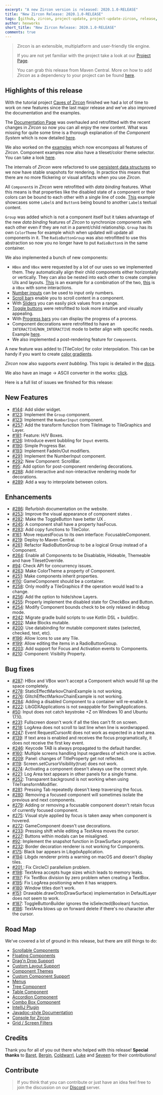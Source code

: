 ```yaml
---
excerpt: "A new Zircon version is released: 2020.1.0-RELEASE"
title: "New Zircon Release: 2020.1.0-RELEASE"
tags: [github, zircon, project-update, project-update-zircon, release, release-zircon]
author: hexworks
short_title: "New Zircon Release: 2020.1.0-RELEASE"
comments: true
---
```


> Zircon is an extensible, multiplatform and user-friendly tile engine.
>
> If you are not yet familiar with the project take a look at our
> [Project Page](https://hexworks.org/projects/zircon/).
>
> You can grab this release from Maven Central. More on how to add *Zircon* as a dependency to your project can be found [here](zircon/docs/2019-01-11-release-process-and-versioning-scheme).

## Highlights of this release

With the tutorial project [Caves of Zircon](https://hexworks.org/posts/tutorials/2018/12/04/how-to-make-a-roguelike.html) finished we had a lot of time to work on new features since the last major release and we've also improved the documentation and the examples.

The [Documentation Page](https://hexworks.org/zircon/docs/) was overhauled and retrofitted with the recent changes in *Zircon* so now you can all enjoy the new content. What was missing for quite some time is a thorough explanation of the *Component System* which is now detailed [here](https://hexworks.org/zircon/docs/2018-11-15-the-component-system).

We also worked on the [examples](https://github.com/Hexworks/zircon/tree/master/zircon.jvm.examples/src/main) which now encompass all features of *Zircon*. Component examples now also have a tileset/color theme selector. You can take a look [here](https://cdn.discordapp.com/attachments/363754040103796737/679310297424724006/components.gif).

The internals of *Zircon* were refactored to use [persistent data structures](https://en.wikipedia.org/wiki/Persistent_data_structure) so we now have stable snapshots for rendering. In practice this means that there are no more flickering or visual artifacts when you use *Zircon*.

All `Component`s in *Zircon* were retrofitted with *data binding* features. What this means is that properties like the disabled state of a component or
their colors can be bound to each other with a single line of code. [This](https://cdn.discordapp.com/attachments/603285896829206548/603300249485705246/zircon_component_databinding.gif) example showcases some `Label`s and `Button`s being bound to another `Label`s textual content.

`Group` was added which is not a component itself but it takes advantage of the new *data binding* features of *Zircon* to synchronize components with each other even if they are not in a parent/child relationship. `Group` has its own `ColorTheme` for example which when updated will update all components in it. The `RadioButtonGroup` was also retrofitted to use this abstraction so now you no longer have to put `RadioButton`s in the same container.

We also implemented a bunch of new components:

- `HBox` and `VBox` were requested by a lot of our uses so we implemented them. They automatically align their child components either horizontally or vertically. They can also be nested into each other to create complex UIs and layouts. [This](https://cdn.discordapp.com/attachments/603285896829206548/603303497362047006/zircon_component_table.png) is an example for a combination of the two, [this](https://cdn.discordapp.com/attachments/603285896829206548/603303713964032011/zircon_component_vbox.gif) is a `VBox` with some interactions.
- [Number inputs](https://cdn.discordapp.com/attachments/363754040103796737/603996935740850176/numberInputwithButtons.gif) can be used to input only numbers.
- [Scroll bar](https://cdn.discordapp.com/attachments/363754040103796737/610073006437302282/scrollbars.gif)s enable you to scroll content in a component.
- With [Sliders](https://cdn.discordapp.com/attachments/363754040103796737/603996924282011669/newSliders.gif) you can easily pick values from a range.
- [Toggle buttons](https://cdn.discordapp.com/attachments/603285896829206548/678717722355433492/toggle.gif) were retrofitted to look more intuitive and visually appealing.
- With [Progress bars](https://cdn.discordapp.com/attachments/363754040103796737/680048998337609747/progress_bar.gif) you can display the progress of a process.
- Component decorations were retrofitted to have an `INTERACTIVE`/`NON_INTERACTIVE` mode to better align with specific needs. Example [here](https://cdn.discordapp.com/attachments/363754040103796737/680025017869795367/rendering_modes.gif).
- We also implemented a post-rendering feature for `Component`s.

A new feature was added to [TileColor] for color interpolation. This can be handy if you want to create [color gradients](https://cdn.discordapp.com/attachments/363754040103796737/680074649207701509/interpolation.gif).

*Zircon* now also supports *event bubbling*. This topic is detailed in the [docs](https://hexworks.org/zircon/docs/2018-11-21-input-handling).

We also have an image -> ASCII converter in the works: [click](https://cdn.discordapp.com/attachments/603285896829206548/603304759859871768/zircon_ascii_by_mr_pancake.png).

Here is a full list of issues we finished for this release:

## New Features

- [#144](https://github.com/Hexworks/zircon/issues/144): Add slider widget. 
- [#123](https://github.com/Hexworks/zircon/issues/123): Implement the `Group` component. 
- [#123](https://github.com/Hexworks/zircon/issues/123): Implement the `NumberInput` component. 
- [#257](https://github.com/Hexworks/zircon/issues/257): Add the transform function from TileImage to TileGraphics and Layer. 
- [#181](https://github.com/Hexworks/zircon/issues/181): Feature: H/V Boxes. 
- [#126](https://github.com/Hexworks/zircon/issues/126): Introduce event bubbling for `Input` events. 
- [#190](https://github.com/Hexworks/zircon/issues/190): Simple Progress Bar. 
- [#193](https://github.com/Hexworks/zircon/issues/193): Implement FadeIn/Out modifiers. 
- [#291](https://github.com/Hexworks/zircon/issues/291): Implement the NumberInput component. 
- [#292](https://github.com/Hexworks/zircon/issues/292): New Component: ScrollBar. 
- [#95](https://github.com/Hexworks/zircon/issues/95): Add option for post-component rendering decorations. 
- [#288](https://github.com/Hexworks/zircon/issues/288): Add interactive and non-interactive rendering mode for decorations. 
- [#289](https://github.com/Hexworks/zircon/issues/289): Add a way to interpolate between colors.

## Enhancements

- [#286](https://github.com/Hexworks/zircon/issues/286): Refurbish documentation on the website.
- [#253](https://github.com/Hexworks/zircon/issues/253): Improve the visual appearance of component states .
- [#282](https://github.com/Hexworks/zircon/issues/282): Make the ToggleButton have better UX .
- [#245](https://github.com/Hexworks/zircon/issues/245): A component shall have a property hasFocus. 
- [#283](https://github.com/Hexworks/zircon/issues/283): Add copy functions to TileColor. 
- [#161](https://github.com/Hexworks/zircon/issues/161): Move requestFocus to its own interface: FocusableComponent. 
- [#219](https://github.com/Hexworks/zircon/issues/219): Deploy to Maven Central.
- [#261](https://github.com/Hexworks/zircon/issues/261): Refactor RadioButtonGroup to be a logical Group instead of a Component. 
- [#264](https://github.com/Hexworks/zircon/issues/264): Enable all Components to be Disablable, Hideable, Themeable and have TilesetOverride. 
- [#94](https://github.com/Hexworks/zircon/issues/94): Check API for concurrency issues. 
- [#263](https://github.com/Hexworks/zircon/issues/263): Make ColorTheme a property of Component. 
- [#251](https://github.com/Hexworks/zircon/issues/251): Make components inherit properties.
- [#110](https://github.com/Hexworks/zircon/issues/110): GameComponent should be a container. 
- [#258](https://github.com/Hexworks/zircon/issues/258): Only modify a TileGraphics if the operation would lead to a change. 
- [#256](https://github.com/Hexworks/zircon/issues/256): Add the option to hide/show Layers. 
- [#255](https://github.com/Hexworks/zircon/issues/255): Properly implement the disabled state for CheckBox and Button. 
- [#254](https://github.com/Hexworks/zircon/issues/254): Modify Component bounds check to be only relaxed in debug mode. 
- [#242](https://github.com/Hexworks/zircon/issues/242): Migrate gradle build scripts to use Kotlin DSL + buildSrc. 
- [#202](https://github.com/Hexworks/zircon/issues/202): Make Blocks mutable. 
- [#200](https://github.com/Hexworks/zircon/issues/200): Use databinding for mutable component states (selected, checked, text, etc).
- [#196](https://github.com/Hexworks/zircon/issues/196): Allow Icons to use any Tile. 
- [#199](https://github.com/Hexworks/zircon/issues/199): Allow editing the items in a RadioButtonGroup. 
- [#203](https://github.com/Hexworks/zircon/issues/203):  Add support for Focus and Activation events to Components.
- [#210](https://github.com/Hexworks/zircon/issues/210): Component: Visibilty Property. 

## Bug fixes

- [#287](https://github.com/Hexworks/zircon/issues/287): HBox and VBox won't accept a Component which would fill up the space completely.
- [#278](https://github.com/Hexworks/zircon/issues/278): StaticEffectMarkovChainExample is not working. 
- [#276](https://github.com/Hexworks/zircon/issues/276): GlitchEffectMarkovChainExample is not working. 
- [#284](https://github.com/Hexworks/zircon/issues/284): Adding a disabled Component to a container will re-enable it. 
- [#222](https://github.com/Hexworks/zircon/issues/222): LibGDXApplications is not swappable for SwingApplications. 
- [#50](https://github.com/Hexworks/zircon/issues/50): Input does not catch keystroke <CTRL>+Z on Windows 10 and Ubuntu 17.10. 
- [#231](https://github.com/Hexworks/zircon/issues/231): Fullscreen doesn't work if all the tiles can't fit on screen. 
- [#218](https://github.com/Hexworks/zircon/issues/218): LogArea does not scroll to last line when line is wordwrapped. 
- [#247](https://github.com/Hexworks/zircon/issues/247): Event RequestCursorAt does not work as expected in a text area. 
- [#139](https://github.com/Hexworks/zircon/issues/139): If text area is enabled and receives the focus programatically, it does not receive the first key event. 
- [#246](https://github.com/Hexworks/zircon/issues/246): Keycode TAB is always propagated to the default handler. 
- [#160](https://github.com/Hexworks/zircon/issues/160): Multiple screens handling Input regardless of which one is active. 
- [#209](https://github.com/Hexworks/zircon/issues/209): Panel: changes of TitleProperty get not reflected. 
- [#119](https://github.com/Hexworks/zircon/issues/119): Screen.setCursorVisibility(true) does not work. 
- [#274](https://github.com/Hexworks/zircon/issues/274): Activating a component doesn't always use the correct style. 
- [#221](https://github.com/Hexworks/zircon/issues/221): Log Area text appears in other panels for a single frame. 
- [#252](https://github.com/Hexworks/zircon/issues/252): Transparent background is not working when using TileTransformModifier. 
- [#281](https://github.com/Hexworks/zircon/issues/281): Pressing Tab repeatedly doesn't keep traversing the focus. 
- [#280](https://github.com/Hexworks/zircon/issues/280): Removing a focused component will sometimes isolate the previous and next components. 
- [#279](https://github.com/Hexworks/zircon/issues/279): Adding or removing a focusable component doesn't retain focus of currently focused component. 
- [#275](https://github.com/Hexworks/zircon/issues/275): Visual style applied by focus is taken away when component is hovered. 
- [#272](https://github.com/Hexworks/zircon/issues/272): GameComponent doesn't use decorations. 
- [#233](https://github.com/Hexworks/zircon/issues/233): Pressing shift while editing a TextArea moves the cursor. 
- [#227](https://github.com/Hexworks/zircon/issues/227): Buttons within modals can be misaligned. 
- [#92](https://github.com/Hexworks/zircon/issues/92): Implement the snapshot function in DrawSurface properly. 
- [#232](https://github.com/Hexworks/zircon/issues/232): Border decoration renderer is not working for Components. 
- [#175](https://github.com/Hexworks/zircon/issues/175): Black bar appears in LibgdxApplication. 
- [#194](https://github.com/Hexworks/zircon/issues/194): Libgdx renderer prints a warning on macOS and doesn't display tiles. 
- [#201 ](https://github.com/Hexworks/zircon/issues/201): Fix CircleCI parallelism problem. 
- [#198](https://github.com/Hexworks/zircon/issues/198): TextArea accepts huge sizes which leads to memory leaks. 
- [#197](https://github.com/Hexworks/zircon/issues/197): Fix TextBox division by zero problem when creating a TextBox. 
- [#195](https://github.com/Hexworks/zircon/issues/195): Fix LogArea positioning when it has wrappers. 
- [#180](https://github.com/Hexworks/zircon/issues/180): Window titles don't work. 
- [#151](https://github.com/Hexworks/zircon/issues/151): Drawable.drawOnto(DrawSurface) implementation in DefaultLayer does not seem to work. 
- [#187](https://github.com/Hexworks/zircon/issues/187): ToggleButtonBuilder ignores the isSelected(Boolean) function. 
- [#186](https://github.com/Hexworks/zircon/issues/186): TextArea blows up on forward delete if there's no character after the cursor. 

## Road Map
  
We've covered a lot of ground in this release, but there are still things to do:

- [Scrollable Components](https://github.com/Hexworks/zircon/issues/25)
- [Floating Components](https://github.com/Hexworks/zircon/issues/23)
- [Drag'n Drop Support](https://github.com/Hexworks/zircon/issues/22)
- [Custom Layout Support](https://github.com/Hexworks/zircon/issues/28)
- [Component Themes](https://github.com/Hexworks/zircon/issues/29)
- [Custom Component Support](https://github.com/Hexworks/zircon/issues/26)
- [Menus](https://github.com/Hexworks/zircon/issues/135)
- [Tree Component](https://github.com/Hexworks/zircon/issues/184)
- [Table Component](https://github.com/Hexworks/zircon/issues/185)
- [Accordion Component](https://github.com/Hexworks/zircon/issues/27)
- [Combo Box Component](https://github.com/Hexworks/zircon/issues/262)
- [IntelliJ Plugin](https://github.com/Hexworks/zircon/issues/191)
- [Javadoc-style Documentation](https://github.com/Hexworks/zircon/issues/146)
- [Console for Zircon](https://github.com/Hexworks/zircon/issues/183)
- [Grid / Screen Filters](https://github.com/Hexworks/zircon/issues/271)

## Credits

Thank you for all of you out there who helped with this release! **Special thanks** to [Baret](https://github.com/Baret), [Bergin](https://www.reddit.com/user/Jordanbergin), [Coldwarrl](https://github.com/coldwarrl), [Luke](https://github.com/LukeLetourneau) and [Seveen](https://www.reddit.com/user/Seeveen) for their contributions!

## Contribute

> If you think that you can contribute or just have an idea feel free to join the discussion on our [Discord](https://discordapp.com/invite/vSNgvBh) server.

